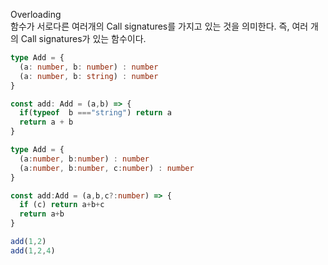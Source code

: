 Overloading  
함수가 서로다른 여러개의 Call signatures를 가지고 있는 것을 의미한다.
즉, 여러 개의 Call signatures가 있는 함수이다.

```typescript
type Add = {
  (a: number, b: number) : number
  (a: number, b: string) : number 
}

const add: Add = (a,b) => {
  if(typeof  b ==="string") return a
  return a + b 
}
```

```typescript
type Add = {
  (a:number, b:number) : number
  (a:number, b:number, c:number) : number
}

const add:Add = (a,b,c?:number) => {
  if (c) return a+b+c
  return a+b
}

add(1,2)
add(1,2,4)
```